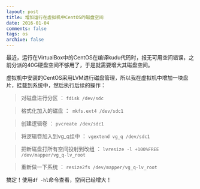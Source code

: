 ```yaml
---
layout: post
title: 增加运行在虚拟机中CentOS的磁盘空间 
date: 2016-01-04
comments: false
tags: os
archive: false
---
```

最近，运行在VirtualBox中的CentOS在编译kudu代码时，报无可用空间错误，之前分派的40G硬盘空间不够用了，于是就需要增大其磁盘空间。

虚拟机中安装的CentOS采用LVM进行磁盘管理，所以我在虚拟机中增加一块盘片，挂载到系统中，然后执行后续的操作：

> 对磁盘进行分区 ： ``fdisk /dev/sdc``

> 格式化加入的磁盘 ：`` mkfs.ext4 /dev/sdc1``

> 创建逻辑卷 ： ``pvcreate /dev/sdc1``

> 将逻辑卷加入到vg_q组中 ： ``vgextend vg_q /dev/sdc1``

> 把新磁盘打所有空间投射到改组 ： ``lvresize -l +100%FREE /dev/mapper/vg_q-lv_root``

> 重新做一下系统 ： ``resize2fs /dev/mapper/vg_q-lv_root``


搞定！使用``df -hl``命令查看，空间已经增大！
